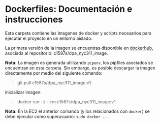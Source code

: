 # Dockerfiles: Documentación e instrucciones 

Esta carpeta contiene las imagenes de docker y scripts necesarios para ejecutar el proyecto en un entorno aislado.

La primera versión de la imagen se encuentras disponible en [dockerhub](https://hub.docker.com/repository/docker/c1587s/dpa_nyc311_image), asociada al repositorio: c1587s/dpa_nyc311_image.

**Nota:** La imagen es generada utilizando `pipenv`, los pipfiles asociados se encuentran en esta carpeta. Sin embargo, es posible descargar la imagen directamente por medio del siguiente comando:

> git pull c1587s/dpa_nyc311_image:v1

inicializar imagen 

> docker run -it --rm c1587s/dpa_nyc311_image:v1

**Nota:** En la EC2 el anterior comando (y los relacionados con `docker`) se debe ejecutar como superusuario: `sudo docker ...`
